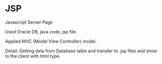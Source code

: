 # JSP

Javascript Server Page

Used Oracle DB, java code, jsp file.

Applied MVC (Model View Controller) model.

Detail:
  Getting data from Database table and transfer to .jsp files and show to the client with html type.
